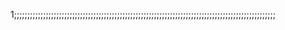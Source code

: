 1;;;;;;;;;;;;;;;;;;;;;;;;;;;;;;;;;;;;;;;;;;;;;;;;;;;;;;;;;;;;;;;;;;;;;;;;;;;;;;;;;;;;;;;;;;;;;;;;;;;

